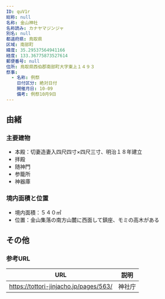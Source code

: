 ```yaml
---
ID: quV1r
総称: null
名称: 金山神社
名称読み: カナヤマジンジャ
別名: null
都道府県: 鳥取県
区域: 南部町
緯度: 35.29537564941166
経度: 133.36775873527614
郵便番号: null
住所: 鳥取県西伯郡南部町大字東上１４９３
祭事:
  - 名称: 例祭
    日付区分: 絶対日付
    開催月日: 10-09
    備考: 例祭10月9日
---
```


## 由緒

### 主要建物

- 本殿：切妻造妻入四尺四寸×四尺三寸、明治１８年建立
- 拝殿
- 随神門
- 参籠所
- 神器庫

### 境内面積と位置

- 境内面積：５４０㎡
- 位置：金山集落の南方山麓に西面して鎮座、モミの高木がある

## その他

### 参考URL

| URL                                    | 説明   |
| -------------------------------------- | ------ |
| https://tottori-jinjacho.jp/pages/563/ | 神社庁 |
